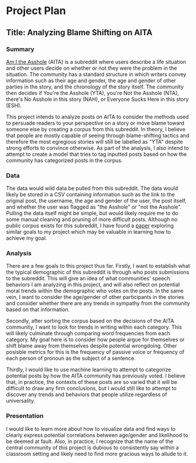 # Project Plan


## Title: Analyzing Blame Shifting on AITA

### Summary
[Am I the Asshole](https://www.reddit.com/r/AmItheAsshole/) (AITA) is a subreddit where users describe a life situation and other users decide on whether or not they were the problem in the situation. The community has a standard structure in which writers convey information such as their age and gender, the age and gender of other parties in the story, and the chronology of the story itself. The community then decides if You're the Asshole (YTA), you're Not the Asshole (NTA), there's No Asshole in this story (NAH), or Everyone Sucks Here in this story (ESH).


This project intends to analyze posts on AITA to consider the methods used to persuade readers to your perspective on a story or move blame toward someone else by creating a corpus from this subreddit. In theory, I believe that people are mostly capable of seeing through blame-shifting tactics and therefore the most egregious stories will still be labelled as "YTA" despite strong efforts to convince otherwise. As part of the analysis, I also intend to attempt to create a model that tries to tag inputted posts based on how the community has categorized posts in the corpus.

### Data
The data would wild data be pulled from this subreddit. The data would likely be stored in a CSV containing information such as the link to the original post, the username, the age and gender of the user, the post itself, and whether the user was flagged as "the Asshole" or "not the Asshole". Pulling the data itself might be simple, but would likely require me to do some manual cleaning and pruning of more difficult posts. Although no public corpus exists for this subreddit, I have found a [paper](https://cs230.stanford.edu/projects_spring_2020/reports/38963762.pdf) exploring similar goals to my project which may be valuable in learning how to achieve my goal.

### Analysis
There are a few goals to this project thus far. Firstly, I want to establish what the typical demographic of this subreddit is through who posts submissions to the subreddit. This will give an idea of what communities' speech behaviors I am analyzing in this project, and will also reflect on potential moral trends within the demographic who votes on the posts. In the same vein, I want to consider the age/gender of other participants in the stories and consider whether there are any trends in sympathy from the community based on that information.

Secondly, after sorting the corpus based on the decisions of the AITA community, I want to look for trends in writing within each category. This will likely culminate through comparing word frequencies from each category. My goal here is to consider how people argue for themselves or shift blame away from themselves despite potential wrongdoing. Other posisble metrics for this is the frequency of passive voice or frequency of each person of pronoun as the subject of a sentence.

Thirdly, I would like to use machine learning to attempt to categorize potential posts by how the AITA community has previously voted. I believe that, in practice, the contexts of these posts are so varied that it will be difficult to draw any firm conclusions, but I would still like to attempt to discover any trends and behaviors that people utilize regardless of universality.

### Presentation
I would like to learn more about how to visualize data and find ways to clearly express potential correlations between age/gender and likelihood to be deemed at fault. Also, in practice, I recognize that the name of the central community of this project is dubious to consistently say within a classroom setting and likely need to find more gracious ways to allude to it.